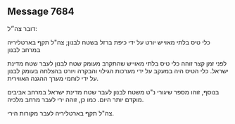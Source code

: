 ## Message 7684

דובר צה״ל:

כלי טיס בלתי מאוייש יורט על ידי כיפת ברזל בשטח לבנון; צה"ל תקף בארטליריה במרחב לבנון

לפני זמן קצר זוהה כלי טיס בלתי מאוייש שהתקרב מעומק שטח לבנון לעבר שטח מדינת ישראל. כלי הטיס היה במעקב על ידי מערכות הגילוי והבקרה ויורט בהצלחה בעומק לבנון על ידי לוחמי מערך ההגנה האווירית. 

בנוסף, זוהו מספר שיגורי נ"ט משטח לבנון לעבר שטח מדינת ישראל במרחב אביבים מוקדם יותר היום. כמו כן, זוהה ירי לעבר מרחב מלכיה.

 צה"ל תקף בארטליריה לעבר מקורות הירי.

